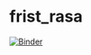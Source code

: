 # frist_rasa

[![Binder](https://mybinder.org/badge_logo.svg)](https://mybinder.org/v2/gh/Eliza-Es/frist_rasa/HEAD)
